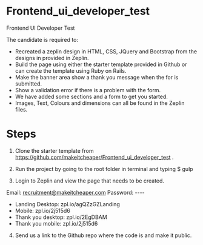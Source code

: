 # Frontend_ui_developer_test
Frontend UI Developer Test

The candidate is required to:
- Recreated a zeplin design in HTML, CSS, JQuery and Bootstrap from the designs in provided in Zeplin.
- Build the page using either the starter template provided in Github or can create the template using Ruby on Rails.
- Make the banner area show a thank you message when the for is submitted.
- Show a validation error if there is a problem with the form.
- We have added some sections and a form to get you started.
- Images, Text, Colours and dimensions can all be found in the Zeplin files.


# Steps

1. Clone the starter template from https://github.com/makeitcheaper/Frontend_ui_developer_test .

2. Run the project by going to the root folder in terminal and typing $ gulp

3. Login to Zeplin and view the page that needs to be created.

Email: recruitment@makeitcheaper.com
Password: ----

- Landing Desktop: zpl.io/agQZzGZLanding
- Mobile: zpl.io/2j515d6
- Thank you desktop: zpl.io/2EgDBAM
- Thank you mobile: zpl.io/2j515d6

4. Send us a link to the Github repo where the code is and make it public.


